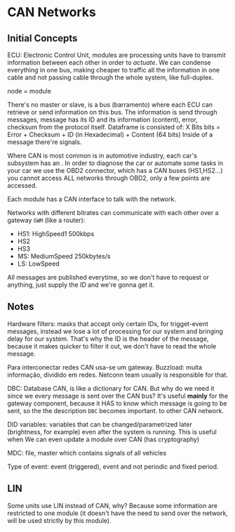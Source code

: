 # CAN Networks

## Initial Concepts
ECU: Electronic Control Unit, modules are processing units have to transmit information between each other in order to *actuate*.
We can condense everything in one bus, making cheaper to traffic all the information in one cable and not passing cable through the whole system, like full-duplex.

node = module

There's no master or slave, is a bus (barramento) where each ECU can retrieve or send information on this bus.
The information is send through messages, message has its ID and its information (content), error, checksum from the protocol itself.
Dataframe is consisted of: 
X Bits bits = Error + Checksum + ID (in Hexadecimal) + Content (64 bits)
Inside of a message there're signals.

Where CAN is most common is in automotive industry, each car's subsystem has an . In order to diagnose the car or automate some tasks in your car we use the OBD2 connector, which has a CAN buses (HS1,HS2...) you cannot access ALL networks through OBD2, only a few points are accessed.

Each module has a CAN interface to talk with the network.

Networks with different bitrates can communicate with each other over a gateway ```GWM``` (like a router):
- HS1: HighSpeed1 500kbps
- HS2
- HS3
- MS: MediumSpeed 250kbytes/s
- LS: LowSpeed

All messages are published everytime, so we don't have to request or anything, just supply the ID and we're gonna get it.


## Notes

Hardware filters: masks that accept only certain IDs, for trigget-event messages, instead we lose a lot of processing for our system and bringing delay for our system. That's why the ID is the header of the message, because it makes quicker to filter it out, we don't have to read the whole message.

Para interconectar redes CAN usa-se um gateway.
Buzzload: muita informação, dividido em redes. Netconn team usually is responsible for that.

DBC: Database CAN, is like a dictionary for CAN. But why do we need it since we every message is sent over the CAN bus? It's useful **mainly** for the gateway component, because it HAS to know which message is going to be sent, so the the description ```DBC``` becomes important.
to other CAN network. 

DID variables: variables that can be changed/parametrized later (brightness, for example) even after the system is running. This is useful when
We can even update a module over CAN (has cryptography)

MDC: file, master which contains signals of all vehicles

Type of event: event (triggered), event and not periodic and fixed period.

## LIN
Some units use LIN instead of CAN, why? Because some information are restricted to one module (it doesn't have the need to send over the network, will be used
strictly by this module).